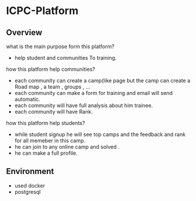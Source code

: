 # ICPC-Platform
## Overview
what is the main purpose form this platform?

- help student and communities To training.

how this platform help communities?

- each community can create a camp(like page but the camp can create a Road map , a team , groups , ...
- each community can make a form for training and email will send automatic.
- each community will have full analysis about him trainee.
- each community will have Rank.

how this platform help students?

- while student signup he will see top camps and the feedback and rank for all memeber in this camp.
- he can join to any online camp and solved .
- he can make a full profile.

## Environment
- used docker
- postgresql
